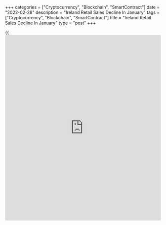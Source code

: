 +++
categories = ["Cryptocurrency", "Blockchain", "SmartContract"]
date = "2022-02-28"
description = "Ireland Retail Sales Decline In January"
tags = ["Cryptocurrency", "Blockchain", "SmartContract"]
title = "Ireland Retail Sales Decline In January"
type = "post"
+++

{{<iframe id="large-banner" src="https://www.bounty.group/#slide=25.0" width="100%" height="600" scrolling="no" style="border: 0px solid rgb(216, 221, 230); border-radius: 3px;">}}

Ireland's retail sales declined further in January, figures from the
Central Statistics Office showed on Monday.

The volume of retail sales decreased a seasonally adjusted 1.5 percent
month-on-month in January, following a 3.7 percent fall in December.

Sales of pharmaceuticals, medical and cosmetic articles decreased 14.9
percent monthly in January and those of hardware, paint and glass fell
by 14.1 percent.

Retail sales grew 18.9 percent year-on-year in January, after a 3.3
percent fall in the previous month.

Excluding automobile trade, the volume of retail sales declined by 0.1
percent monthly and rose 18.8 percent yearly in January.

The retail sales value rose 25.7 percent annually in January and
declined 0.5 percent from the previous month.

For comments and feedback [contact](https://www.playgroundfx.com/contact/): editorial@rtt[news](https://www.letsplayfx.com/blog/forex-news-website/).com

[Economic News][1]

 **What parts of the world are seeing the best (and worst) economic
performances lately? Click[here][2] to check out our [Econ Scorecard][2]
and find out! See up-to-the-moment [ranking](https://www.playgroundfx.com/blog/crypto-exchange-ranking/)s for the best and worst
performers in [GDP][2], [unemployment rate][3], [inflation][4] and much
more.**

   1. www.rtt[news](https://www.letsplayfx.com/blog/forex-news-website/).com/Content/EconomicNews.aspx
   2. www.rtt[news](https://www.letsplayfx.com/blog/forex-news-website/).com/economic-scorecard/world-rank/GDP/highest-performance.aspx
   3. www.rtt[news](https://www.letsplayfx.com/blog/forex-news-website/).com/economic-scorecard/world-rank/unemployment-rate/lowest-performance.aspx
   4. www.rtt[news](https://www.letsplayfx.com/blog/forex-news-website/).com/economic-scorecard/world-rank/CPI/highest-performance.aspx